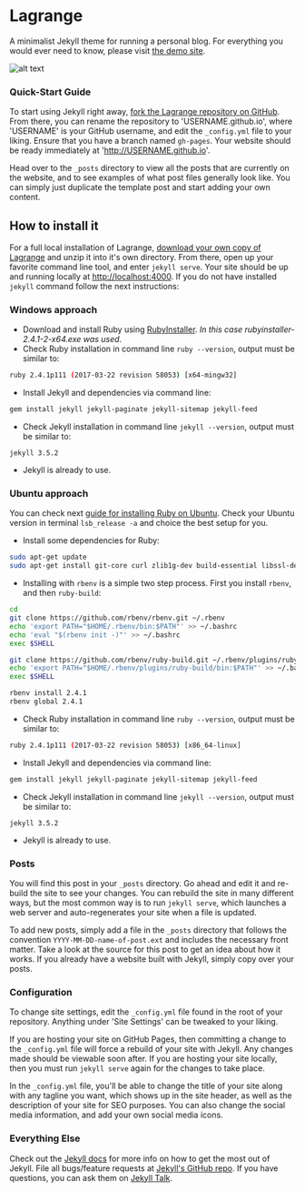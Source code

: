 # Lagrange

A minimalist Jekyll theme for running a personal blog. For everything you would ever need to know, please visit [the demo site](https://lenpaul.github.io/Lagrange/).

![alt text](https://cloud.githubusercontent.com/assets/8409329/21747617/7ef0e18e-d53a-11e6-8f90-8bb14b62ba20.jpg "Lagrange Demo Image")

### Quick-Start Guide

To start using Jekyll right away, [fork the Lagrange repository on GitHub](https://github.com/LeNPaul/Lagrange/fork). From there, you can rename the repository to 'USERNAME.github.io', where 'USERNAME' is your GitHub username, and edit the `_config.yml` file to your liking. Ensure that you have a branch named `gh-pages`. Your website should be ready immediately at 'http://USERNAME.github.io'.

Head over to the `_posts` directory to view all the posts that are currently on the website, and to see examples of what post files generally look like. You can simply just duplicate the template post and start adding your own content.

## How to install it

For a full local installation of Lagrange, [download your own copy of Lagrange](https://github.com/gfarfanb/way-of-the-developer/archive/gh-pages.zip) and unzip it into it's own directory. From there, open up your favorite command line tool, and enter `jekyll serve`. Your site should be up and running locally at [http://localhost:4000](http://localhost:4000). If you do not have installed `jekyll` command follow the next instructions:

### Windows approach

* Download and install Ruby using [RubyInstaller](https://rubyinstaller.org/). *In this case rubyinstaller-2.4.1-2-x64.exe was used*.
* Check Ruby installation in command line `ruby --version`, output must be similar to:
```bash
ruby 2.4.1p111 (2017-03-22 revision 58053) [x64-mingw32]
```
* Install Jekyll and dependencies via command line:
```bash
gem install jekyll jekyll-paginate jekyll-sitemap jekyll-feed
```
* Check Jekyll installation in command line `jekyll --version`, output must be similar to:
```
jekyll 3.5.2
```
* Jekyll is already to use.

### Ubuntu approach

You can check next [guide for installing Ruby on Ubuntu](https://gorails.com/setup/ubuntu/14.04). Check your Ubuntu version in terminal `lsb_release -a` and choice the best setup for you.

* Install some dependencies for Ruby:
```bash
sudo apt-get update
sudo apt-get install git-core curl zlib1g-dev build-essential libssl-dev libreadline-dev libyaml-dev libsqlite3-dev sqlite3 libxml2-dev libxslt1-dev libcurl4-openssl-dev python-software-properties libffi-dev nodejs
```
* Installing with `rbenv` is a simple two step process. First you install `rbenv`, and then `ruby-build`:
```bash
cd
git clone https://github.com/rbenv/rbenv.git ~/.rbenv
echo 'export PATH="$HOME/.rbenv/bin:$PATH"' >> ~/.bashrc
echo 'eval "$(rbenv init -)"' >> ~/.bashrc
exec $SHELL

git clone https://github.com/rbenv/ruby-build.git ~/.rbenv/plugins/ruby-build
echo 'export PATH="$HOME/.rbenv/plugins/ruby-build/bin:$PATH"' >> ~/.bashrc
exec $SHELL

rbenv install 2.4.1
rbenv global 2.4.1
```
* Check Ruby installation in command line `ruby --version`, output must be similar to:
```bash
ruby 2.4.1p111 (2017-03-22 revision 58053) [x86_64-linux]
```
* Install Jekyll and dependencies via command line:
```bash
gem install jekyll jekyll-paginate jekyll-sitemap jekyll-feed
```
* Check Jekyll installation in command line `jekyll --version`, output must be similar to:
```
jekyll 3.5.2
```
* Jekyll is already to use.


### Posts

You will find this post in your `_posts` directory. Go ahead and edit it and re-build the site to see your changes. You can rebuild the site in many different ways, but the most common way is to run `jekyll serve`, which launches a web server and auto-regenerates your site when a file is updated.

To add new posts, simply add a file in the `_posts` directory that follows the convention `YYYY-MM-DD-name-of-post.ext` and includes the necessary front matter. Take a look at the source for this post to get an idea about how it works. If you already have a website built with Jekyll, simply copy over your posts.

### Configuration

To change site settings, edit the `_config.yml` file found in the root of your repository. Anything under 'Site Settings' can be tweaked to your liking.

If you are hosting your site on GitHub Pages, then committing a change to the `_config.yml` file will force a rebuild of your site with Jekyll. Any changes made should be viewable soon after. If you are hosting your site locally, then you must run `jekyll serve` again for the changes to take place.

In the `_config.yml` file, you'll be able to change the title of your site along with any tagline you want, which shows up in the site header, as well as the description of your site for SEO purposes. You can also change the social media information, and add your own social media icons.

### Everything Else

Check out the [Jekyll docs][jekyll-docs] for more info on how to get the most out of Jekyll. File all bugs/feature requests at [Jekyll's GitHub repo][jekyll-gh]. If you have questions, you can ask them on [Jekyll Talk][jekyll-talk].

[jekyll-docs]: http://jekyllrb.com/docs/home
[jekyll-gh]:   https://github.com/jekyll/jekyll
[jekyll-talk]: https://talk.jekyllrb.com/
